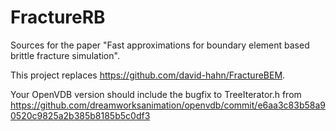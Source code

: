 # FractureRB

Sources for the paper "Fast approximations for boundary element based brittle fracture simulation".

This project replaces https://github.com/david-hahn/FractureBEM.

Your OpenVDB version should include the bugfix to TreeIterator.h from
https://github.com/dreamworksanimation/openvdb/commit/e6aa3c83b58a90520c9825a2b385b8185b5c0df3
